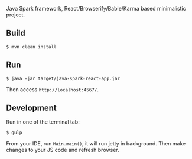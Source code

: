 Java Spark framework, React/Browserify/Bable/Karma based minimalistic project.

## Build

```
$ mvn clean install
```

## Run

```
$ java -jar target/java-spark-react-app.jar
```

Then access `http://localhost:4567/`.

## Development

Run in one of the terminal tab:

```
$ gulp
```

From your IDE, run `Main.main()`, it will run jetty in background. Then make changes to your JS code and refresh browser.
